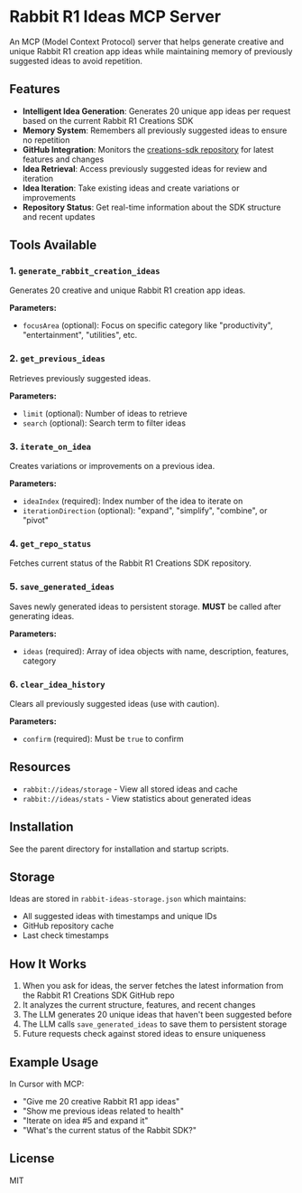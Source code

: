# Rabbit R1 Ideas MCP Server

An MCP (Model Context Protocol) server that helps generate creative and unique Rabbit R1 creation app ideas while maintaining memory of previously suggested ideas to avoid repetition.

## Features

- **Intelligent Idea Generation**: Generates 20 unique app ideas per request based on the current Rabbit R1 Creations SDK
- **Memory System**: Remembers all previously suggested ideas to ensure no repetition
- **GitHub Integration**: Monitors the [creations-sdk repository](https://github.com/rabbit-hmi-oss/creations-sdk) for latest features and changes
- **Idea Retrieval**: Access previously suggested ideas for review and iteration
- **Idea Iteration**: Take existing ideas and create variations or improvements
- **Repository Status**: Get real-time information about the SDK structure and recent updates

## Tools Available

### 1. `generate_rabbit_creation_ideas`
Generates 20 creative and unique Rabbit R1 creation app ideas.

**Parameters:**
- `focusArea` (optional): Focus on specific category like "productivity", "entertainment", "utilities", etc.

### 2. `get_previous_ideas`
Retrieves previously suggested ideas.

**Parameters:**
- `limit` (optional): Number of ideas to retrieve
- `search` (optional): Search term to filter ideas

### 3. `iterate_on_idea`
Creates variations or improvements on a previous idea.

**Parameters:**
- `ideaIndex` (required): Index number of the idea to iterate on
- `iterationDirection` (optional): "expand", "simplify", "combine", or "pivot"

### 4. `get_repo_status`
Fetches current status of the Rabbit R1 Creations SDK repository.

### 5. `save_generated_ideas`
Saves newly generated ideas to persistent storage. **MUST** be called after generating ideas.

**Parameters:**
- `ideas` (required): Array of idea objects with name, description, features, category

### 6. `clear_idea_history`
Clears all previously suggested ideas (use with caution).

**Parameters:**
- `confirm` (required): Must be `true` to confirm

## Resources

- `rabbit://ideas/storage` - View all stored ideas and cache
- `rabbit://ideas/stats` - View statistics about generated ideas

## Installation

See the parent directory for installation and startup scripts.

## Storage

Ideas are stored in `rabbit-ideas-storage.json` which maintains:
- All suggested ideas with timestamps and unique IDs
- GitHub repository cache
- Last check timestamps

## How It Works

1. When you ask for ideas, the server fetches the latest information from the Rabbit R1 Creations SDK GitHub repo
2. It analyzes the current structure, features, and recent changes
3. The LLM generates 20 unique ideas that haven't been suggested before
4. The LLM calls `save_generated_ideas` to save them to persistent storage
5. Future requests check against stored ideas to ensure uniqueness

## Example Usage

In Cursor with MCP:
- "Give me 20 creative Rabbit R1 app ideas"
- "Show me previous ideas related to health"
- "Iterate on idea #5 and expand it"
- "What's the current status of the Rabbit SDK?"

## License

MIT

